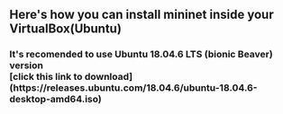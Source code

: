 ## Here's how you can install mininet inside your VirtualBox(Ubuntu)

<h3> It's recomended to use Ubuntu 18.04.6 LTS (bionic Beaver) version
<br>
[click this link to download](https://releases.ubuntu.com/18.04.6/ubuntu-18.04.6-desktop-amd64.iso)


